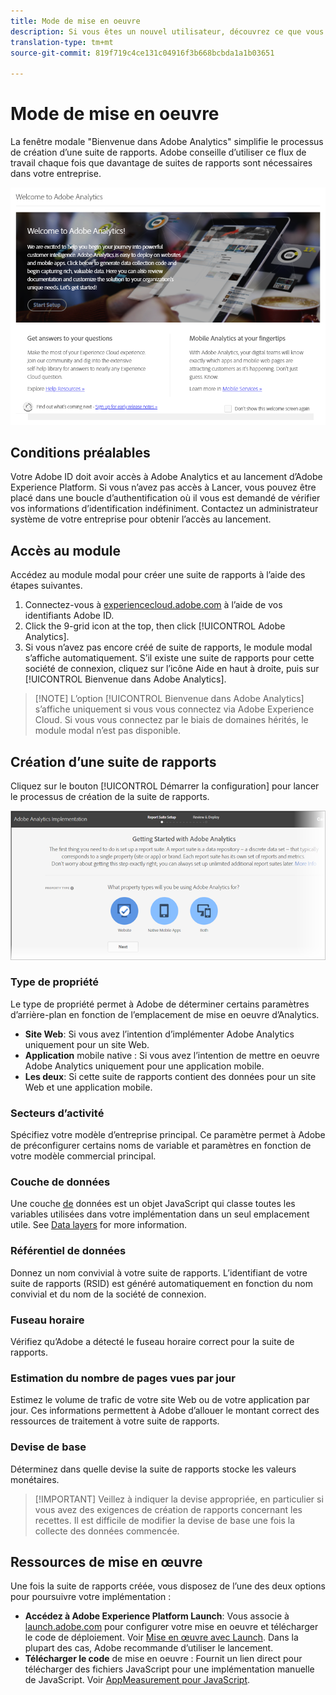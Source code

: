 ```yaml
---
title: Mode de mise en oeuvre
description: Si vous êtes un nouvel utilisateur, découvrez ce que vous devez savoir sur la mise en œuvre d’Adobe Analytics.
translation-type: tm+mt
source-git-commit: 819f719c4ce131c04916f3b668bcbda1a1b03651

---
```



# Mode de mise en oeuvre

<!-- https://activation.adobedtm.com/index.php?redirected=1 -->

La fenêtre modale &quot;Bienvenue dans Adobe Analytics&quot; simplifie le processus de création d’une suite de rapports. Adobe conseille d’utiliser ce flux de travail chaque fois que davantage de suites de rapports sont nécessaires dans votre entreprise.

![Capture d&#39;écran modale](assets/implementation-modal.png)

## Conditions préalables

Votre Adobe ID doit avoir accès à Adobe Analytics et au lancement d’Adobe Experience Platform. Si vous n’avez pas accès à Lancer, vous pouvez être placé dans une boucle d’authentification où il vous est demandé de vérifier vos informations d’identification indéfiniment. Contactez un administrateur système de votre entreprise pour obtenir l’accès au lancement.

## Accès au module

Accédez au module modal pour créer une suite de rapports à l’aide des étapes suivantes.

1. Connectez-vous à [experiencecloud.adobe.com](https://experiencecloud.adobe.com) à l’aide de vos identifiants Adobe ID.
2. Click the 9-grid icon at the top, then click [!UICONTROL Adobe Analytics].
3. Si vous n’avez pas encore créé de suite de rapports, le module modal s’affiche automatiquement. S’il existe une suite de rapports pour cette société de connexion, cliquez sur l’icône Aide en haut à droite, puis sur [!UICONTROL Bienvenue dans Adobe Analytics].

> [!NOTE] L’option [!UICONTROL Bienvenue dans Adobe Analytics] s’affiche uniquement si vous vous connectez via Adobe Experience Cloud. Si vous vous connectez par le biais de domaines hérités, le module modal n’est pas disponible.

## Création d’une suite de rapports

Cliquez sur le bouton [!UICONTROL Démarrer la configuration] pour lancer le processus de création de la suite de rapports.

![Assistant RS](assets/analytics-implementation-rs-wizard.png)

### Type de propriété

Le type de propriété permet à Adobe de déterminer certains paramètres d’arrière-plan en fonction de l’emplacement de mise en oeuvre d’Analytics.

* **Site Web**: Si vous avez l’intention d’implémenter Adobe Analytics uniquement pour un site Web.
* **Application** mobile native : Si vous avez l’intention de mettre en oeuvre Adobe Analytics uniquement pour une application mobile.
* **Les deux**: Si cette suite de rapports contient des données pour un site Web et une application mobile.

### Secteurs d’activité

Spécifiez votre modèle d’entreprise principal. Ce paramètre permet à Adobe de préconfigurer certains noms de variable et paramètres en fonction de votre modèle commercial principal.

### Couche de données

Une couche [de](data-layer.md) données est un objet JavaScript qui classe toutes les variables utilisées dans votre implémentation dans un seul emplacement utile. See [Data layers](data-layer.md) for more information.

### Référentiel de données

Donnez un nom convivial à votre suite de rapports. L’identifiant de votre suite de rapports (RSID) est généré automatiquement en fonction du nom convivial et du nom de la société de connexion.

### Fuseau horaire

Vérifiez qu’Adobe a détecté le fuseau horaire correct pour la suite de rapports.

### Estimation du nombre de pages vues par jour

Estimez le volume de trafic de votre site Web ou de votre application par jour. Ces informations permettent à Adobe d’allouer le montant correct des ressources de traitement à votre suite de rapports.

### Devise de base

Déterminez dans quelle devise la suite de rapports stocke les valeurs monétaires.

> [!IMPORTANT] Veillez à indiquer la devise appropriée, en particulier si vous avez des exigences de création de rapports concernant les recettes. Il est difficile de modifier la devise de base une fois la collecte des données commencée.

## Ressources de mise en œuvre

Une fois la suite de rapports créée, vous disposez de l’une des deux options pour poursuivre votre implémentation :

* **Accédez à Adobe Experience Platform Launch**: Vous associe à [launch.adobe.com](https://launch.adobe.com) pour configurer votre mise en oeuvre et télécharger le code de déploiement. Voir [Mise en œuvre avec Launch](../launch/overview.md). Dans la plupart des cas, Adobe recommande d’utiliser le lancement.
* **Télécharger le code** de mise en oeuvre : Fournit un lien direct pour télécharger des fichiers JavaScript pour une implémentation manuelle de JavaScript. Voir [AppMeasurement pour JavaScript](../js/overview.md).
